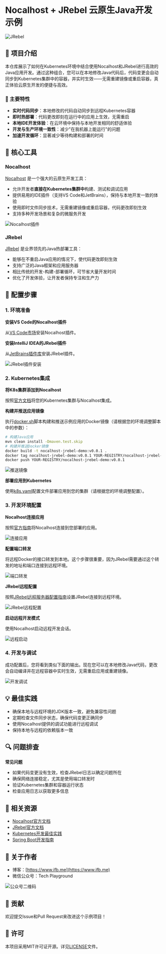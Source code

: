 # Nocalhost + JRebel 云原生Java开发示例

![JRebel](images/jrebel.png)

## 📌 项目介绍

本仓库展示了如何在Kubernetes环境中结合使用Nocalhost和JRebel进行高效的Java应用开发。通过这种组合，您可以在本地修改Java代码后，代码变更会自动同步到Kubernetes集群中的容器，并实时生效——无需重建镜像或重启容器，真正体验云原生开发的便捷与高效。

### 🌟 主要特性

- **实时代码同步**：本地修改的代码自动同步到远程Kubernetes容器
- **即时热部署**：代码更改即刻在运行中的应用上生效，无需重启
- **本地IDE开发体验**：在云环境中保持与本地开发相同的舒适体验
- **开发与生产环境一致性**：减少"在我机器上能运行"的问题
- **加速开发循环**：显著减少等待构建和部署的时间

## 🔧 核心工具

### Nocalhost

[Nocalhost](https://nocalhost.dev/zh-CN/docs/introduction) 是一个强大的云原生开发工具：

- 允许开发者**直接在Kubernetes集群中**构建、测试和调试应用
- 提供易用的IDE插件（支持VS Code和JetBrains），保持与本地开发一致的体验
- 使用即时文件同步技术，无需重建镜像或重启容器，代码更改即刻生效
- 支持多种开发场景和复杂的微服务开发

![Nocalhost插件](images/nocalhost插件.png)

### JRebel

[JRebel](https://jrebel.com/) 是业界领先的Java热部署工具：

- 能够在不重启Java应用的情况下，使代码更改即刻生效
- 支持广泛的Java框架和应用服务器
- 相比传统的开发-构建-部署循环，可节省大量开发时间
- 优化了开发体验，让开发者保持专注和生产力

## 🚀 配置步骤

### 1. 环境准备

**安装VS Code的Nocalhost插件**

从[VS Code市场](https://marketplace.visualstudio.com/items?itemName=nocalhost.nocalhost)安装Nocalhost插件。

**安装IntelliJ IDEA的JRebel插件**

从[JetBrains插件库](https://plugins.jetbrains.com/plugin/4441-jrebel-and-xrebel)安装JRebel插件。

![JRebel插件安装](images/2022-10-28-22-28-46.png)

### 2. Kubernetes集成

**将K8s集群添加到Nocalhost**

按照[官方文档](https://nocalhost.dev/zh-CN/docs/guides/manage-cluster)将您的Kubernetes集群与Nocalhost集成。

**构建并推送应用镜像**

执行[docker.sh](docker.sh)脚本构建和推送示例应用的Docker镜像（请根据您的环境调整脚本中的参数）：

```bash
# 构建Java应用
mvn clean install -Dmaven.test.skip
# 构建并推送Docker镜像
docker build -t nocalhost-jrebel-demo:v0.0.1 .
docker tag nocalhost-jrebel-demo:v0.0.1 YOUR-REGISTRY/nocalhost-jrebel-demo:v0.0.1
docker push YOUR-REGISTRY/nocalhost-jrebel-demo:v0.0.1
```

![推送镜像](push-image.png)

**部署应用到Kubernetes**

使用[k8s.yaml](k8s.yaml)配置文件部署应用到您的集群（请根据您的环境调整配置）。

### 3. 开发环境配置

**Nocalhost连接应用**

按照[官方指南](https://nocalhost.dev/zh-CN/docs/guides/deploy/deploy-app)将Nocalhost连接到您部署的应用。

![连接应用](images/2022-10-28-22-33-17.png)

**配置端口转发**

将远程Docker的接口转发到本地。这个步骤很重要，因为JRebel需要通过这个转发的地址和端口连接到远程环境。

![端口转发](images/2022-10-28-22-33-41.png)

**JRebel远程配置**

按照[JRebel远程服务器配置指南](https://manuals.jrebel.com/jrebel/remoteserver/intellij.html#intellijremoteserver)设置JRebel连接到远程环境。

![JRebel远程配置](images/2022-10-28-22-31-52.png)

**启动远程开发模式**

使用Nocalhost启动远程开发会话。

![远程启动](images/2022-10-28-22-32-25.png)

### 4. 开发与调试

成功配置后，您将看到类似下面的输出。现在您可以在本地修改Java代码，更改会自动编译并在远程容器中实时生效，无需重启应用或重建镜像。

![开发调试](images/2022-10-28-22-35-12.png)

## 💡 最佳实践

- 确保本地与远程环境的JDK版本一致，避免兼容性问题
- 定期检查文件同步状态，确保代码变更正确同步
- 使用Nocalhost提供的调试功能进行远程调试
- 保持本地与远程的依赖版本一致

## 🔍 问题排查

**常见问题**

- 如果代码变更没有生效，检查JRebel日志以确定问题所在
- 确保网络连接稳定，尤其是使用端口转发时
- 验证Kubernetes集群和容器运行状态
- 检查应用日志以获取更多信息

## 📘 相关资源

- [Nocalhost官方文档](https://nocalhost.dev/zh-CN/docs/introduction)
- [JRebel官方文档](https://manuals.jrebel.com/jrebel/)
- [Kubernetes开发最佳实践](https://kubernetes.io/docs/concepts/overview/working-with-objects/kubernetes-objects/)
- [Spring Boot开发指南](https://spring.io/guides/gs/spring-boot/)

## 🔗 关于作者

- 博客：[https://www.ifb.me](https://www.ifb.me)
- 微信公众号：Tech Playground

![公众号二维码](https://blog.fflow.link/images/qrcode.jpeg)

## 🤝 贡献

欢迎提交Issue和Pull Request来改进这个示例项目！

## 📄 许可

本项目采用MIT许可证开源。详见[LICENSE](LICENSE)文件。
